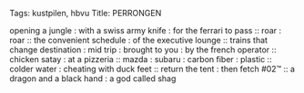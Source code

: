 Tags: kustpilen, hbvu
Title: PERRONGEN
  
opening a jungle : with a swiss army knife : for the ferrari to pass :: roar : roar :: the convenient schedule : of the executive lounge :: trains that change destination : mid trip : brought to you : by the french operator :: chicken satay : at a pizzeria :: mazda : subaru : carbon fiber : plastic :: colder water : cheating with duck feet :: return the tent : then fetch #02™ :: a dragon and a black hand : a god called shag  
